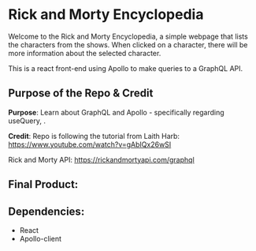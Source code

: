 # Rick and Morty Encyclopedia

Welcome to the Rick and Morty Encyclopedia, a simple webpage that lists the characters from the shows. When clicked on a character, there will be more information about the selected character.

This is a react front-end using Apollo to make queries to a GraphQL API.

## Purpose of the Repo & Credit

**Purpose**: Learn about GraphQL and Apollo - specifically regarding useQuery, .

**Credit**: Repo is following the tutorial from Laith Harb: https://www.youtube.com/watch?v=gAbIQx26wSI

Rick and Morty API: https://rickandmortyapi.com/graphql

## Final Product:

## Dependencies:

- React
- Apollo-client
